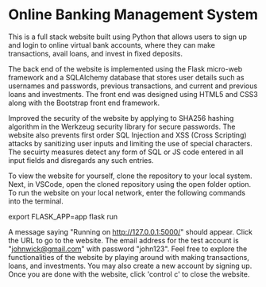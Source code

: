 # Online Banking Management System

This is a full stack website built using Python that allows users to sign up and login to online virtual bank accounts, where they can make transactions,
avail loans, and invest in fixed deposits. 

The back end of the website is implemented using the Flask micro-web framework and a SQLAlchemy database that stores user details such as usernames and 
passwords, previous transactions, and current and previous loans and investments. The front end was designed using HTML5 and CSS3 along with the Bootstrap
front end framework. 

Improved the security of the website by applying to SHA256 hashing algorithm in the Werkzeug security library for secure passwords. The website also prevents 
first order SQL Injection and XSS (Cross Scripting) attacks by sanitizing user inputs and limiting the use of special characters. The secuirty measures detect
any form of SQL or JS code entered in all input fields and disregards any such entries. 

To view the website for yourself, clone the repository to your local system. Next, in VSCode, open the cloned repository using the open folder option. 
To run the website on your local network, enter the following commands into the terminal. 

export FLASK_APP=app
flask run

A message saying "Running on http://127.0.0.1:5000/" should appear. Click the URL to go to the website. The email address for the test account is 
"johnwick@gmail.com" with password "john123". Feel free to explore the functionalities of the website by playing around with making transactions, loans, and 
investments. You may also create a new account by signing up. Once you are done with the website, click 'control c' to close the website. 
